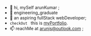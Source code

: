 - 👋 hi, mySelf arunKumar ;
- 👀 engineering_graduate 
- 🌱 an aspiring fullStack webDeveloper;
-  `checkOut ` this is  <a rel=”noreferrer” href="https://devarun.net" target="_blank"> myPortfolio</a>.
- 📫 reachMe at arunjs@outlook.com ;

<!---
arunn911/arunn911 is a ✨ special ✨ repository because its `README.md` (this file) appears on your GitHub profile.
You can click the Preview link to take a look at your changes.
--->
